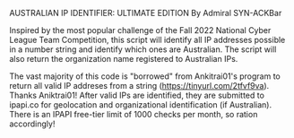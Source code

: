 AUSTRALIAN IP IDENTIFIER: ULTIMATE EDITION
By Admiral SYN-ACKBar

Inspired by the most popular challenge of the Fall 2022 National Cyber League Team Competition, this script will identify all IP addresses possible in a number string and identify which ones are Australian. The script will also return the organization name registered to Australian IPs.

The vast majority of this code is "borrowed" from Ankitrai01's program to return all valid IP addreses from a string (https://tinyurl.com/2tfvf9va). Thanks Aniktrai01!
After valid IPs are identified, they are submitted to ipapi.co for geolocation and organizational identification (if Australian). There is an IPAPI free-tier limit of 1000 checks per month, so ration accordingly!
